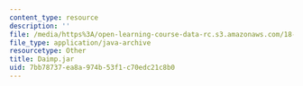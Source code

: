 ```yaml
---
content_type: resource
description: ''
file: /media/https%3A/open-learning-course-data-rc.s3.amazonaws.com/18-03sc-differential-equations-fall-2011/7bb78737ea8a974b53f1c70edc21c8b0_Daimp.jar
file_type: application/java-archive
resourcetype: Other
title: Daimp.jar
uid: 7bb78737-ea8a-974b-53f1-c70edc21c8b0
---
```

